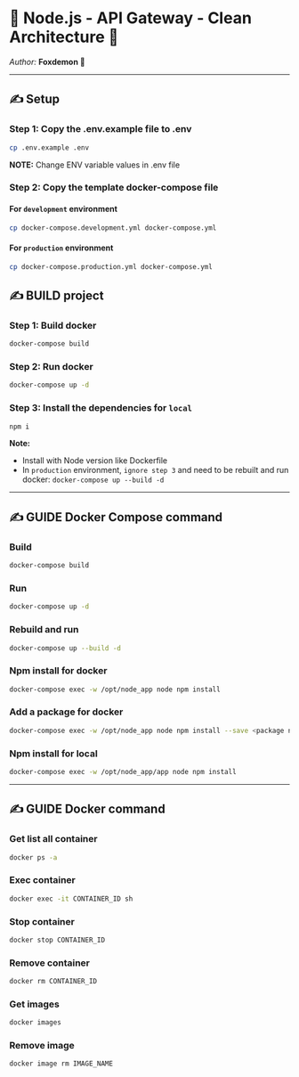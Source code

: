 # 💖 Node.js - API Gateway - Clean Architecture 💖

_Author:_ **Foxdemon 💌**

---

## ✍ Setup

### Step 1: Copy the .env.example file to .env

```bash
cp .env.example .env
```

**NOTE:** Change ENV variable values in .env file

### Step 2: Copy the template docker-compose file

#### For `development` environment

```bash
cp docker-compose.development.yml docker-compose.yml
```

#### For `production` environment

```bash
cp docker-compose.production.yml docker-compose.yml
```

## ✍ BUILD project

### Step 1: Build docker

```bash
docker-compose build
```

### Step 2: Run docker

```bash
docker-compose up -d
```

### Step 3: Install the dependencies for `local`

```bash
npm i
```

**Note:**

- Install with Node version like Dockerfile
- In `production` environment, `ignore step 3` and need to be rebuilt and run docker: `docker-compose up --build -d`

---

## ✍ GUIDE Docker Compose command

### Build

```bash
docker-compose build
```

### Run

```bash
docker-compose up -d
```

### Rebuild and run

```bash
docker-compose up --build -d
```

### Npm install for docker

```bash
docker-compose exec -w /opt/node_app node npm install
```

### Add a package for docker

```bash
docker-compose exec -w /opt/node_app node npm install --save <package name>
```

### Npm install for local

```bash
docker-compose exec -w /opt/node_app/app node npm install
```

---

## ✍ GUIDE Docker command

### Get list all container

```bash
docker ps -a
```

### Exec container

```bash
docker exec -it CONTAINER_ID sh
```

### Stop container

```bash
docker stop CONTAINER_ID
```

### Remove container

```bash
docker rm CONTAINER_ID
```

### Get images

```bash
docker images
```

### Remove image

```bash
docker image rm IMAGE_NAME
```
